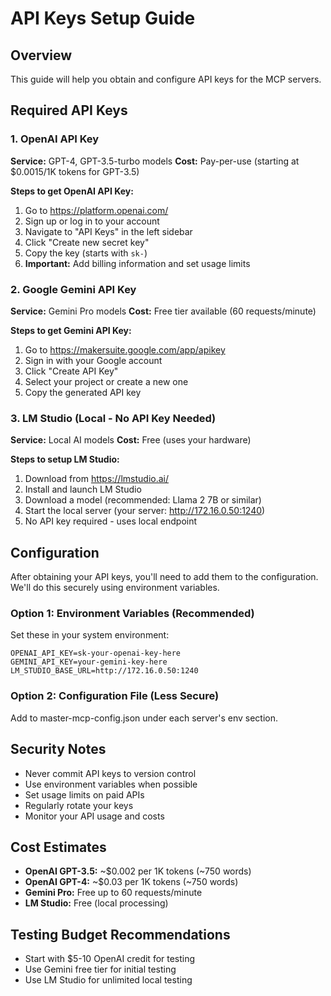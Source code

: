 # API Keys Setup Guide

## Overview
This guide will help you obtain and configure API keys for the MCP servers.

## Required API Keys

### 1. OpenAI API Key
**Service:** GPT-4, GPT-3.5-turbo models
**Cost:** Pay-per-use (starting at $0.0015/1K tokens for GPT-3.5)

**Steps to get OpenAI API Key:**
1. Go to https://platform.openai.com/
2. Sign up or log in to your account
3. Navigate to "API Keys" in the left sidebar
4. Click "Create new secret key"
5. Copy the key (starts with `sk-`)
6. **Important:** Add billing information and set usage limits

### 2. Google Gemini API Key
**Service:** Gemini Pro models
**Cost:** Free tier available (60 requests/minute)

**Steps to get Gemini API Key:**
1. Go to https://makersuite.google.com/app/apikey
2. Sign in with your Google account
3. Click "Create API Key"
4. Select your project or create a new one
5. Copy the generated API key

### 3. LM Studio (Local - No API Key Needed)
**Service:** Local AI models
**Cost:** Free (uses your hardware)

**Steps to setup LM Studio:**
1. Download from https://lmstudio.ai/
2. Install and launch LM Studio
3. Download a model (recommended: Llama 2 7B or similar)
4. Start the local server (your server: http://172.16.0.50:1240)
5. No API key required - uses local endpoint

## Configuration

After obtaining your API keys, you'll need to add them to the configuration. We'll do this securely using environment variables.

### Option 1: Environment Variables (Recommended)
Set these in your system environment:
```
OPENAI_API_KEY=sk-your-openai-key-here
GEMINI_API_KEY=your-gemini-key-here
LM_STUDIO_BASE_URL=http://172.16.0.50:1240
```

### Option 2: Configuration File (Less Secure)
Add to master-mcp-config.json under each server's env section.

## Security Notes
- Never commit API keys to version control
- Use environment variables when possible
- Set usage limits on paid APIs
- Regularly rotate your keys
- Monitor your API usage and costs

## Cost Estimates
- **OpenAI GPT-3.5:** ~$0.002 per 1K tokens (~750 words)
- **OpenAI GPT-4:** ~$0.03 per 1K tokens (~750 words)
- **Gemini Pro:** Free up to 60 requests/minute
- **LM Studio:** Free (local processing)

## Testing Budget Recommendations
- Start with $5-10 OpenAI credit for testing
- Use Gemini free tier for initial testing
- Use LM Studio for unlimited local testing

